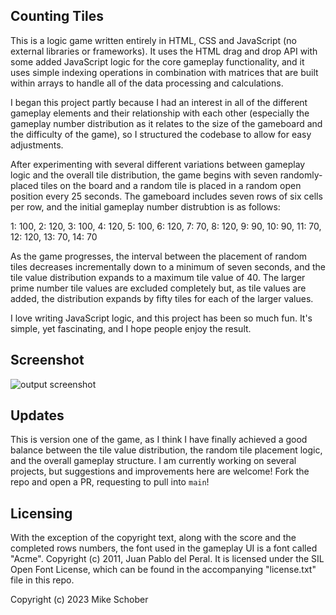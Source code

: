 
## Counting Tiles

This is a logic game written entirely in HTML, CSS and JavaScript (no external libraries or frameworks). It uses the HTML drag and drop API with some added JavaScript logic for the core gameplay functionality, and it uses simple indexing operations in combination with matrices that are built within arrays to handle all of the data processing and calculations.

I began this project partly because I had an interest in all of the different gameplay elements and their relationship with each other (especially the gameplay number distribution as it relates to the size of the gameboard and the difficulty of the game), so I structured the codebase to allow for easy adjustments.

After experimenting with several different variations between gameplay logic and the overall tile distribution, the game begins with seven randomly-placed tiles on the board and a random tile is placed in a random open position every 25 seconds. The gameboard includes seven rows of six cells per row, and the initial gameplay number distrubtion is as follows:

1: 100, 2: 120, 3: 100, 4: 120, 5: 100, 6: 120, 7: 70, 8: 120, 9: 90, 10: 90, 11: 70, 12: 120, 13: 70, 14: 70

As the game progresses, the interval between the placement of random tiles decreases incrementally down to a minimum of seven seconds, and the tile value distribution expands to a maximum tile value of 40. The larger prime number tile values are excluded completely but, as tile values are added, the distribution expands by fifty tiles for each of the larger values.

I love writing JavaScript logic, and this project has been so much fun. It's simple, yet fascinating, and I hope people enjoy the result.

## Screenshot
![output screenshot](https://github.com/Runningman47/counting-tiles/blob/main/images/s2.png)

## Updates
This is version one of the game, as I think I have finally achieved a good balance between the tile value distribution, the random tile placement logic, and the overall gameplay structure. I am currently working on several projects, but suggestions and improvements here are welcome! Fork the repo and open a PR, requesting to pull into `main`!

## Licensing
With the exception of the copyright text, along with the score and the completed rows numbers, the font used in the gameplay UI is a font called "Acme". Copyright (c) 2011, Juan Pablo del Peral. It is licensed under the SIL Open Font License, which can be found in the accompanying "license.txt" file in this repo. 

Copyright (c) 2023 Mike Schober

